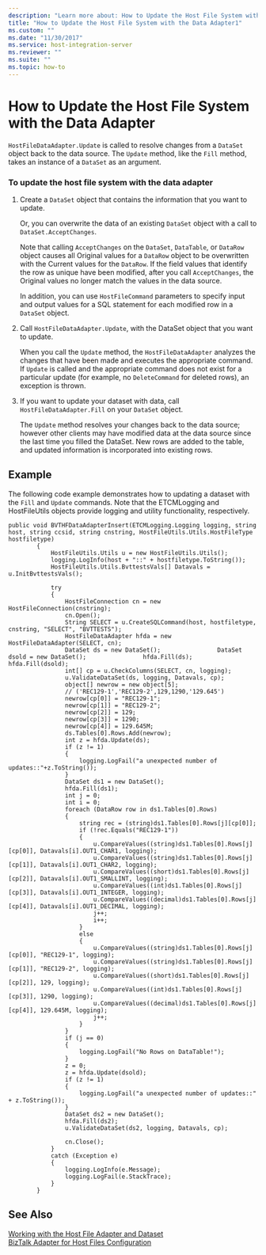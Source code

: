 ```yaml
---
description: "Learn more about: How to Update the Host File System with the Data Adapter"
title: "How to Update the Host File System with the Data Adapter1"
ms.custom: ""
ms.date: "11/30/2017"
ms.service: host-integration-server
ms.reviewer: ""
ms.suite: ""
ms.topic: how-to
---
```

# How to Update the Host File System with the Data Adapter
`HostFileDataAdapter.Update` is called to resolve changes from a `DataSet` object back to the data source. The `Update` method, like the `Fill` method, takes an instance of a `DataSet` as an argument.  
  
### To update the host file system with the data adapter  
  
1.  Create a `DataSet` object that contains the information that you want to update.  
  
     Or, you can overwrite the data of an existing `DataSet` object with a call to `DataSet.AcceptChanges`.  
  
     Note that calling `AcceptChanges` on the `DataSet`, `DataTable`, or `DataRow` object causes all Original values for a `DataRow` object to be overwritten with the Current values for the `DataRow`. If the field values that identify the row as unique have been modified, after you call `AcceptChanges`, the Original values no longer match the values in the data source.  
  
     In addition, you can use `HostFileCommand` parameters to specify input and output values for a SQL statement for each modified row in a `DataSet` object.  
  
2.  Call `HostFileDataAdapter.Update`, with the DataSet object that you want to update.  
  
     When you call the `Update` method, the `HostFileDataAdapter` analyzes the changes that have been made and executes the appropriate command. If `Update` is called and the appropriate command does not exist for a particular update (for example, no `DeleteCommand` for deleted rows), an exception is thrown.  
  
3.  If you want to update your dataset with data, call `HostFileDataAdapter.Fill` on your `DataSet` object.  
  
     The `Update` method resolves your changes back to the data source; however other clients may have modified data at the data source since the last time you filled the DataSet. New rows are added to the table, and updated information is incorporated into existing rows.  
  
## Example  
 The following code example demonstrates how to updating a dataset with the `Fill` and `Update` commands. Note that the ETCMLogging and HostFileUtils objects provide logging and utility functionality, respectively.  
  
```  
public void BVTHFDataAdapterInsert(ETCMLogging.Logging logging, string host, string ccsid, string cnstring, HostFileUtils.Utils.HostFileType hostfiletype)  
        {  
            HostFileUtils.Utils u = new HostFileUtils.Utils();  
            logging.LogInfo(host + "::" + hostfiletype.ToString());  
            HostFileUtils.Utils.BvttestsVals[] Datavals = u.InitBvttestsVals();  
  
            try  
            {  
                HostFileConnection cn = new HostFileConnection(cnstring);  
                cn.Open();  
                String SELECT = u.CreateSQLCommand(host, hostfiletype, cnstring, "SELECT", "BVTTESTS");  
                HostFileDataAdapter hfda = new HostFileDataAdapter(SELECT, cn);  
                DataSet ds = new DataSet();                DataSet dsold = new DataSet();                hfda.Fill(ds);                hfda.Fill(dsold);  
                int[] cp = u.CheckColumns(SELECT, cn, logging);  
                u.ValidateDataSet(ds, logging, Datavals, cp);  
                object[] newrow = new object[5];  
                // ('REC129-1','REC129-2',129,1290,'129.645')  
                newrow[cp[0]] = "REC129-1";  
                newrow[cp[1]] = "REC129-2";  
                newrow[cp[2]] = 129;  
                newrow[cp[3]] = 1290;  
                newrow[cp[4]] = 129.645M;  
                ds.Tables[0].Rows.Add(newrow);                  
                int z = hfda.Update(ds);  
                if (z != 1)  
                {  
                    logging.LogFail("a unexpected number of updates::"+z.ToString());  
                }  
                DataSet ds1 = new DataSet();  
                hfda.Fill(ds1);  
                int j = 0;  
                int i = 0;  
                foreach (DataRow row in ds1.Tables[0].Rows)  
                {  
                    string rec = (string)ds1.Tables[0].Rows[j][cp[0]];  
                    if (!rec.Equals("REC129-1"))  
                    {  
                        u.CompareValues((string)ds1.Tables[0].Rows[j][cp[0]], Datavals[i].OUT1_CHAR1, logging);  
                        u.CompareValues((string)ds1.Tables[0].Rows[j][cp[1]], Datavals[i].OUT1_CHAR2, logging);  
                        u.CompareValues((short)ds1.Tables[0].Rows[j][cp[2]], Datavals[i].OUT1_SMALLINT, logging);  
                        u.CompareValues((int)ds1.Tables[0].Rows[j][cp[3]], Datavals[i].OUT1_INTEGER, logging);  
                        u.CompareValues((decimal)ds1.Tables[0].Rows[j][cp[4]], Datavals[i].OUT1_DECIMAL, logging);  
                        j++;  
                        i++;  
                    }  
                    else  
                    {  
                        u.CompareValues((string)ds1.Tables[0].Rows[j][cp[0]], "REC129-1", logging);  
                        u.CompareValues((string)ds1.Tables[0].Rows[j][cp[1]], "REC129-2", logging);  
                        u.CompareValues((short)ds1.Tables[0].Rows[j][cp[2]], 129, logging);  
                        u.CompareValues((int)ds1.Tables[0].Rows[j][cp[3]], 1290, logging);  
                        u.CompareValues((decimal)ds1.Tables[0].Rows[j][cp[4]], 129.645M, logging);  
                        j++;  
                    }  
                }  
                if (j == 0)  
                {  
                    logging.LogFail("No Rows on DataTable!");  
                }  
                z = 0;  
                z = hfda.Update(dsold);  
                if (z != 1)  
                {  
                    logging.LogFail("a unexpected number of updates::" + z.ToString());  
                }  
                DataSet ds2 = new DataSet();  
                hfda.Fill(ds2);  
                u.ValidateDataSet(ds2, logging, Datavals, cp);  
  
                cn.Close();  
            }  
            catch (Exception e)  
            {  
                logging.LogInfo(e.Message);  
                logging.LogFail(e.StackTrace);  
            }  
        }  
```  
  
## See Also  
 [Working with the Host File Adapter and Dataset](../core/working-with-the-host-file-adapter-and-dataset2.md)   
 [BizTalk Adapter for Host Files Configuration](./biztalk-adapter-for-host-files-configuration1.md)
